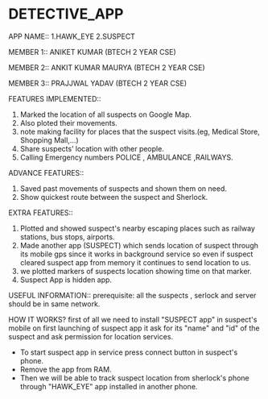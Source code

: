 # DETECTIVE_APP



APP NAME::   1.HAWK_EYE
             2.SUSPECT 

			 
MEMBER 1:: ANIKET KUMAR (BTECH 2 YEAR CSE)

MEMBER 2:: ANKIT KUMAR MAURYA (BTECH 2 YEAR CSE)

MEMBER 3:: PRAJJWAL YADAV (BTECH 2 YEAR CSE)



FEATURES IMPLEMENTED::

1. Marked the location of all suspects on Google Map.
2. Also ploted their movements.
3. note making facility for places that the suspect visits.(eg,
   Medical Store, Shopping Mall,...)
4. Share suspects’ location with other people.
5. Calling Emergency numbers POLICE , AMBULANCE ,RAILWAYS.

ADVANCE FEATURES::

1. Saved past movements of suspects and shown them on need.
2. Show quickest route between the suspect and Sherlock.

EXTRA FEATURES::

1. Plotted and showed suspect's nearby escaping places such as railway stations, bus stops, airports.
2. Made another app (SUSPECT) which sends location of suspect through its mobile gps since it works in background service 
   so even if suspect cleared suspect app from memory it continues to send location to us.
3. we plotted markers of suspects location showing time on that marker.
4. Suspect App is hidden app.

USEFUL INFORMATION::
       prerequisite: all the suspects , serlock and server should be in same network.

HOW IT WORKS?
first of all we need to install "SUSPECT app" in suspect's mobile on first launching of suspect app it ask for its "name" 
and "id" of the suspect and ask permission for location services.
* To start suspect app in service press connect button in suspect's phone.
* Remove the app from RAM.
* Then we will be able to track suspect location from sherlock's phone through "HAWK_EYE" app installed in another phone.


  
